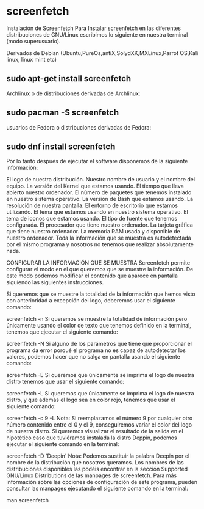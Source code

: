 # screenfetch
Instalación de Screenfetch 
Para Instalar screenfetch en las diferentes distribuciones de GNU/Linux escribimos lo siguiente en nuestra terminal (modo superusuario).

Derivados de Debian (Ubuntu,PureOs,antiX,SolydXK,MXLinux,Parrot OS,Kali linux, linux mint etc)

sudo apt-get install screenfetch
--------------------------------------------------------------
Archlinux o de distribuciones derivadas de Archlinux:

sudo pacman -S screenfetch
-----------------------------------------------------
usuarios de Fedora o distribuciones derivadas de Fedora:

sudo dnf install screenfetch
-----------------------------------------------------
Por lo tanto después de ejecutar el software disponemos de la siguiente información:

El logo de nuestra distribución.
Nuestro nombre de usuario y el nombre del equipo.
La versión del Kernel que estamos usando.
El tiempo que lleva abierto nuestro ordenador.
El número de paquetes que tenemos instalado en nuestro sistema operativo.
La versión de Bash que estamos usando.
La resolución de nuestra pantalla.
El entorno de escritorio que estamos utilizando.
El tema que estamos usando en nuestro sistema operativo.
El tema de iconos que estamos usando.
El tipo de fuente que tenemos configurada.
El procesador que tiene nuestro ordenador.
La tarjeta gráfica que tiene nuestro ordenador.
La memoria RAM usada y disponible de nuestro ordenador.
Toda la información que se muestra es autodetectada por el mismo programa y nosotros no tenemos que realizar absolutamente nada.

CONFIGURAR LA INFORMACIÓN QUE SE MUESTRA
Screenfetch permite configurar el modo en el que queremos que se muestre la información. De este modo podemos modificar el contenido que aparece en pantalla siguiendo las siguientes instrucciones.

Si queremos que se muestre la totalidad de la información que hemos visto con anterioridad a excepción del logo, deberemos usar el siguiente comando:

screenfetch -n
Si queremos se muestre la totalidad de información pero únicamente usando el color de texto que tenemos definido en la terminal, tenemos que ejecutar el siguiente comando:

screenfetch -N
Si alguno de los parámetros que tiene que proporcionar el programa da error porqué el programa no es capaz de autodetectar los valores, podemos hacer que no salga en pantalla usando el siguiente comando:

screenfetch -E
Si queremos que únicamente se imprima el logo de nuestra distro tenemos que usar el siguiente comando:

screenfetch -L
Si queremos que únicamente se imprima el logo de nuestra distro, y que además el logo sea en color rojo, tenemos que usar el siguiente comando:

screenfetch -c 9 -L
Nota: Si reemplazamos el número 9 por cualquier otro número contenido entre el 0 y el 9, conseguiremos variar el color del logo de nuestra distro.
Si queremos visualizar el resultado de la salida en el hipotético caso que tuviéramos instalada la distro Deppin, podemos ejecutar el siguiente comando en la terminal:

screenfetch -D 'Deepin'
Nota: Podemos sustituir la palabra Deepin por el nombre de la distribución que nosotros queramos. Los nombres de las distribuciones disponibles las podéis encontrar en la sección Supported GNU/Linux Distributions de las manpages de screenfetch.
Para más información sobre las opciones de configuración de este programa, pueden consultar las manpages ejecutando el siguiente comando en la terminal:

man screenfetch
